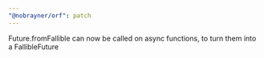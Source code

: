 ```yaml
---
"@nobrayner/orf": patch
---
```


Future.fromFallible can now be called on async functions, to turn them into a FallibleFuture
